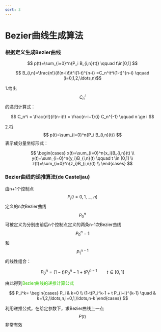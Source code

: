 ```yaml
---
sort: 3
---
```

# Bezier曲线生成算法

### 根据定义生成Bezier曲线

$$ p(t)=\sum_{i=0}^n{P_i B_{i,n}(t)} \qquad t\in[0,1] $$

$$ B_{i,n}=\frac{n!}{i!(n-i)!}t^i(1-t)^{n-i}
=C_n^it^i(1-t)^{n-i} 
\qquad (i=0,1,2,\ldots,n)$$

1.给出$$ C_n^i $$的递归计算式：

$$ C_n^i 
= \frac{n!}{i!(n-i)!}
= \frac{n-i+1}{i} C_n^{-1} 
\qquad n \ge i
$$

2.将$$ p(t)=\sum_{i=0}^n{P_i B_{i,n}(t)} $$表示成分量坐标形式：

$$ \begin{cases}
x(t)=\sum_{i=0}^n{x_i}B_{i,n}(t) \\
y(t)=\sum_{i=0}^n{y_i}B_{i,n}(t) \qquad t \in [0,1] \\
z(t)=\sum_{i=0}^n{z_i}B_{i,n}(t) \\
\end{cases}
$$

### Bezier曲线的递推算法(de Casteljau)

由n+1个控制点$$ P_i(i=0,1,\ldots,n) $$定义的n次Bezier曲线$$ P_0^n $$可被定义为分别由前后n个控制点定义的两条n-1次Bezier曲线$$ P_0^n-1 $$和$$ P_1^{n-1} $$的线性组合：

$$ P_0^n=(1-t)P_0^n-1 + t P_1^{n-1} \qquad t \in [0,1] $$

由此得到<font color="#33cc00">Bezier曲线的递推计算公式</font>

$$ P_i^k= \begin{cases}
P_i & k=0 \\
(1-t)P_i^k-1 + t P_{i+i}^{k-1} \quad & k=1,2,\ldots,n,i=0,1,\ldots,n-k
\end{cases}
$$

利用递推公式，在给定参数下，求Bezier曲线上一点$$ P(t) $$非常有效




$$  $$
